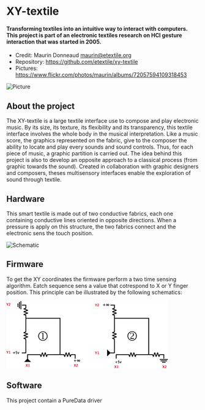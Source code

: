 # XY-textile
#### Transforming textiles into an intuitive way to interact with computers. This project is part of an electronic textiles research on HCI gesture interaction that was started in 2005.
- Credit: Maurin Donneaud <maurin@etextile.org>
- Repository: https://github.com/etextile/xy-textile
- Pictures: https://www.flickr.com/photos/maurin/albums/72057594109318453

![Picture](https://farm1.staticflickr.com/151/415702494_c5f5f388be_o_d.jpg)

## About the project
The XY-textile is a large textile interface use to compose and play electronic music. By its size, its texture, its flexibility and its transparency, this textile interface involves the whole body in the musical interpretation. Like a music score, the graphics represented on the fabric, give to the composer the ability to locate and play every sounds and sound controls. Thus, for each piece of music, a graphic partition is carried out. The idea behind this project is also to develop an opposite approach to a classical process (from graphic towards the sound). Created in collaboration with graphic designers and composers, theses multisensory interfaces enable the exploration of sound through textile.

## Hardware
This smart textile is made out of two conductive fabrics, each one containing conductive lines oriented in opposite directions.
When a pressure is apply on this structure, the two fabrics connect and the electronic sens the touch position.

![Schematic](https://farm1.staticflickr.com/176/429687135_4d1ef7704b_o_d.gif)

## Firmware
To get the XY coordinates the firmware perform a two time sensing algorithm.
Eatch sequence sens a value that cotrespond to X or Y finger position.
This principle can be illustrated by the following schematics:

![Schematic](https://github.com/etextile/xy-textile/blob/master/docs/Schematic.gif)

## Software
This project contain a PureData driver
